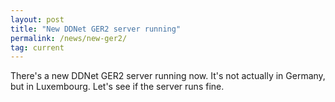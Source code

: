 ```yaml
---
layout: post
title: "New DDNet GER2 server running"
permalink: /news/new-ger2/
tag: current
---
```

There's a new DDNet GER2 server running now. It's not actually in Germany,
but in Luxembourg. Let's see if the server runs fine.
